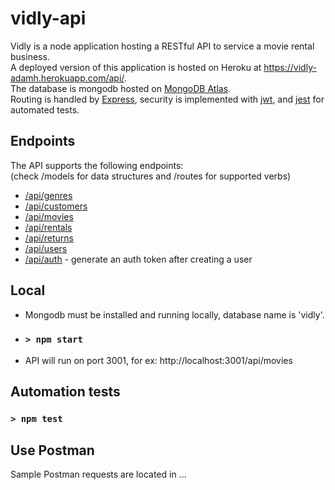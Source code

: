 # vidly-api
Vidly is a node application hosting a RESTful API to service a movie rental business.\
A deployed version of this application is hosted on Heroku at https://vidly-adamh.herokuapp.com/api/. \
The database is mongodb hosted on [MongoDB Atlas](https://www.mongodb.com/atlas). \
Routing is handled by [Express](https://www.npmjs.com/package/express), security is implemented with [jwt](https://www.npmjs.com/package/jsonwebtoken), and [jest](https://www.npmjs.com/package/jest) for automated tests.

## Endpoints
The API supports the following endpoints: \
(check /models for data structures and /routes for supported verbs)
- [/api/genres](https://vidly-adamh.herokuapp.com/api/genres)
- [/api/customers](https://vidly-adamh.herokuapp.com/api/customers)
- [/api/movies](https://vidly-adamh.herokuapp.com/api/movies)
- [/api/rentals](https://vidly-adamh.herokuapp.com/api/rentals)
- [/api/returns](https://vidly-adamh.herokuapp.com/api/returns)
- [/api/users](https://vidly-adamh.herokuapp.com/api/users)
- [/api/auth](https://vidly-adamh.herokuapp.com/api/auth)  - generate an auth token after creating a user

## Local
- Mongodb must be installed and running locally, database name is 'vidly'.
- ### `> npm start`
- API will run on port 3001, for ex: http://localhost:3001/api/movies

## Automation tests
### `> npm test`

## Use Postman
Sample Postman requests are located in \...
